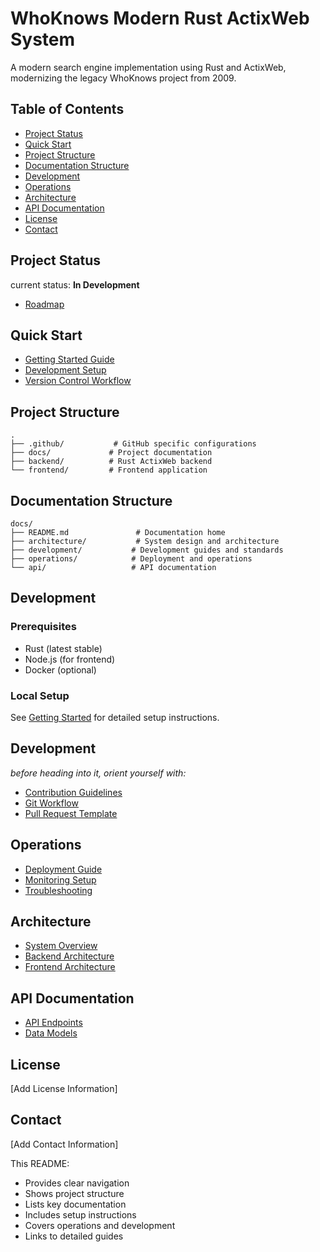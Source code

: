 
# WhoKnows Modern Rust ActixWeb System

A modern search engine implementation using Rust and ActixWeb, modernizing the legacy WhoKnows project from 2009.

## Table of Contents
- [Project Status](#project-status)
- [Quick Start](#quick-start)
- [Project Structure](#project-structure)
- [Documentation Structure](#documentation-structure)
- [Development](#development)
- [Operations](#operations)
- [Architecture](#architecture)
- [API Documentation](#api-documentation)
- [License](#license)
- [Contact](#contact)

## Project Status

current status: **In Development**
- [Roadmap](docs/development/roadmap.md)

## Quick Start
- [Getting Started Guide](docs/Getting-Started.md)
- [Development Setup](docs/development/setup.md)
- [Version Control Workflow](docs/VCS/VCS-Git-flow.md)

## Project Structure
```
.
├── .github/           # GitHub specific configurations
├── docs/             # Project documentation
├── backend/          # Rust ActixWeb backend
└── frontend/         # Frontend application
```

## Documentation Structure
```
docs/
├── README.md               # Documentation home
├── architecture/           # System design and architecture
├── development/           # Development guides and standards
├── operations/            # Deployment and operations
└── api/                   # API documentation
```

## Development

### Prerequisites
- Rust (latest stable)
- Node.js (for frontend)
- Docker (optional)

### Local Setup
See [Getting Started](docs/Getting-Started.md) for detailed setup instructions.

## Development
_before heading into it, orient yourself with:_
 
- [Contribution Guidelines](docs/development/contributing.md)
- [Git Workflow](docs/VCS/VCS-Git-flow.md)
- [Pull Request Template](.github/templates/PULL_REQUEST_TEMPLATE.md)

## Operations
- [Deployment Guide](docs/operations/deployment.md)
- [Monitoring Setup](docs/operations/monitoring.md)
- [Troubleshooting](docs/operations/troubleshooting.md)

## Architecture
- [System Overview](docs/architecture/overview.md)
- [Backend Architecture](docs/architecture/backend.md)
- [Frontend Architecture](docs/architecture/frontend.md)

## API Documentation
- [API Endpoints](docs/api/endpoints.md)
- [Data Models](docs/api/schemas.md)

## License
[Add License Information]

## Contact
[Add Contact Information]


This README:
- Provides clear navigation
- Shows project structure
- Lists key documentation
- Includes setup instructions
- Covers operations and development
- Links to detailed guides
